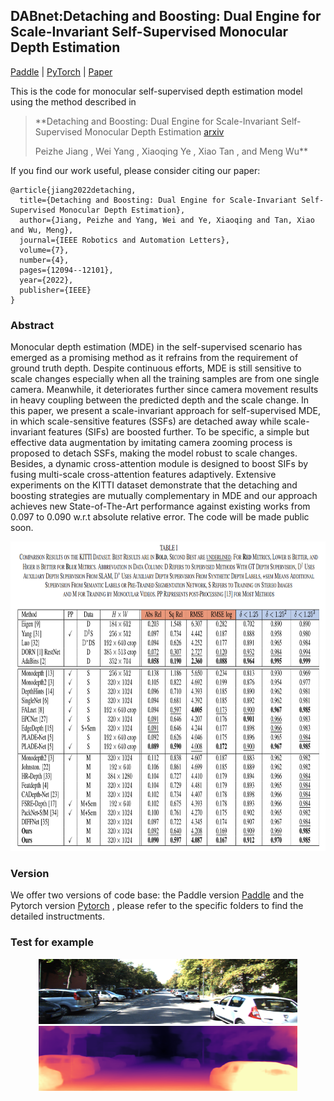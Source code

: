 ## DABnet:Detaching and Boosting: Dual Engine for Scale-Invariant Self-Supervised Monocular Depth Estimation

[Paddle](https://github.com/AttackonMuggle/DaB_NET0/tree/main/Paddle)   |
[PyTorch](https://github.com/AttackonMuggle/DaB_NET0/tree/main/Pytorch) |
[Paper](https://arxiv.org/abs/2210.03952v2)

This is the code for monocular self-supervised depth estimation model using the method described in

> **Detaching and Boosting: Dual Engine for Scale-Invariant Self-Supervised Monocular Depth Estimation [arxiv]([https://arxiv.org/abs/2210.03952](https://arxiv.org/abs/2210.03952v2))
>
> Peizhe Jiang , Wei Yang , Xiaoqing Ye , Xiao Tan , and Meng Wu**

If you find our work useful, please consider citing our paper:

```
@article{jiang2022detaching,
  title={Detaching and Boosting: Dual Engine for Scale-Invariant Self-Supervised Monocular Depth Estimation},
  author={Jiang, Peizhe and Yang, Wei and Ye, Xiaoqing and Tan, Xiao and Wu, Meng},
  journal={IEEE Robotics and Automation Letters},
  volume={7},
  number={4},
  pages={12094--12101},
  year={2022},
  publisher={IEEE}
}
```



### Abstract

Monocular depth estimation (MDE) in the self-supervised scenario has emerged as a promising method as it refrains from the requirement of ground truth depth. Despite continuous efforts, MDE is still sensitive to scale changes especially when all the training samples are from one single camera. Meanwhile, it deteriorates further since camera movement results in heavy coupling between the predicted depth and the scale change. In this paper, we present a scale-invariant approach for self-supervised MDE, in which scale-sensitive features (SSFs) are detached away while scale-invariant features (SIFs) are boosted further. To be specific, a simple but effective data augmentation by imitating camera zooming process is proposed to detach SSFs, making the model robust to scale changes. Besides, a dynamic cross-attention module is designed to boost SIFs by fusing multi-scale cross-attention features adaptively. Extensive experiments on the KITTI dataset demonstrate that the detaching and boosting strategies are mutually complementary in MDE and our approach achieves new State-of-The-Art performance against existing works from 0.097 to 0.090 w.r.t absolute relative error. The code will be made public soon.

<div align="center">
<img src=./Pytorch/assets/compare.png width=842 height=495>
</div>


### Version
We offer two versions of code base: the Paddle version [Paddle](https://github.com/AttackonMuggle/DaB_NET0/tree/main/Paddle) and the Pytorch version [Pytorch](https://github.com/AttackonMuggle/DaB_NET0/tree/main/Pytorch) , please refer to the specific folders to find the detailed instructments.


### Test for example

<div align="center">
<img src=./Pytorch/assets/test.png width=414 height=104> 
<img src=./Pytorch/assets/disp_test.png width=414 height=104>
</div>
